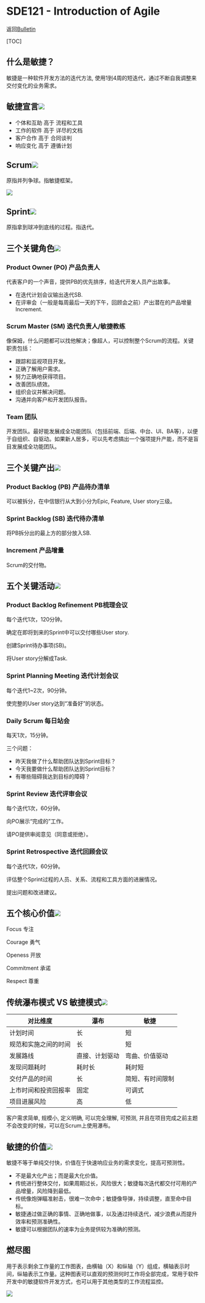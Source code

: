 # SDE121 - Introduction of Agile

返回[Bulletin](./bulletin.md)

[TOC]

## 什么是敏捷？

敏捷是一种软件开发方法的迭代方法, 使用1到4周的短迭代，通过不断自我调整来交付变化的业务需求。

## 敏捷宣言<img src="./icons/citic.gif" />

- 个体和互助 高于 流程和工具
- 工作的软件 高于 详尽的文档
- 客户合作 高于 合同谈判
- 响应变化 高于 遵循计划

## Scrum<img src="./icons/citic.gif" />

原指并列争球。指敏捷框架。

<img src="./images/SDE121001.png" />

## Sprint<img src="./icons/citic.gif" />

原指拿到球冲到底线的过程。指迭代。

## 三个关键角色<img src="./icons/citic.gif" />

### Product Owner (PO) 产品负责人

代表客户的一个声音，提供PB的优先排序，给迭代开发人员产出故事。

- 在迭代计划会议输出迭代SB.
- 在评审会（一般是每周最后一天的下午，回顾会之前）产出潜在的产品增量Increment.

### Scrum Master (SM) 迭代负责人/敏捷教练

像保姆，什么问题都可以找他解决；像超人，可以控制整个Scrum的流程。关键职责包括：

- 跟踪和监视项目开发。
- 正确了解用户需求。
- 努力正确地获得项目。
- 改善团队绩效。
- 组织会议并解决问题。
- 沟通并向客户和开发团队报告。

### Team 团队

开发团队。最好能发展成全功能团队（包括前端、后端、中台、UI、BA等），以便于自组织、自驱动。如果新人居多，可以先考虑搞出一个强项提升产能，而不是盲目发展成全功能团队。

## 三个关键产出<img src="./icons/citic.gif" />

### Product Backlog (PB) 产品待办清单

可以被拆分，在中信银行从大到小分为Epic, Feature, User story三级。

### Sprint Backlog (SB) 迭代待办清单

将PB拆分出的最上方的部分放入SB.

### Increment 产品增量

Scrum的交付物。

## 五个关键活动<img src="./icons/citic.gif" />

### Product Backlog Refinement PB梳理会议

每个迭代1次，120分钟。

确定在即将到来的Sprint中可以交付哪些User story.

创建Sprint待办事项(SB)。

将User story分解成Task.

### Sprint Planning Meeting 迭代计划会议

每个迭代1~2次，90分钟。

使完整的User story达到“准备好”的状态。

### Daily Scrum 每日站会

每天1次，15分钟。

三个问题：

- 昨天我做了什么帮助团队达到Sprint目标？
- 今天我要做什么帮助团队达到Sprint目标？
- 有哪些阻碍我达到目标的障碍？

### Sprint Review 迭代评审会议

每个迭代1次，60分钟。

向PO展示“完成的”工作。

请PO提供审阅意见（同意或拒绝）。

### Sprint Retrospective 迭代回顾会议

每个迭代1次，60分钟。

评估整个Sprint过程的人员、关系、流程和工具方面的进展情况。

提出问题和改进建议。

## 五个核心价值<img src="./icons/citic.gif" />

Focus 专注

Courage 勇气

Openess 开放

Commitment 承诺

Respect 尊重

## 传统瀑布模式 VS 敏捷模式<img src="./icons/citic.gif" />

| 对比维度             | 瀑布           | 敏捷             |
| -------------------- | -------------- | ---------------- |
| 计划时间             | 长             | 短               |
| 规范和实施之间的时间 | 长             | 短               |
| 发展路线             | 直接、计划驱动 | 弯曲、价值驱动   |
| 发现问题耗时         | 耗时长         | 耗时短           |
| 交付产品的时间       | 长             | 简短、有时间限制 |
| 上市时间和投资回报率 | 固定           | 可调式           |
| 项目进展风险         | 高             | 低               |

客户需求简单, 规模小, 定义明确, 可以完全理解, 可预测, 并且在项目完成之前主题不会改变的时候，可以在Scrum上使用瀑布。

## 敏捷的价值<img src="./icons/citic.gif" />

敏捷不等于单纯交付快，价值在于快速响应业务的需求变化，提高可预测性。

- 不是最大化产出；而是最大化价值。
- 传统进行整体交付，如果周期过长，风险很大；敏捷每次迭代都交付可用的产品增量，风险降到最低。
- 传统像炮弹瞄准射击，很难一次命中；敏捷像导弹，持续调整，直至命中目标。
- 敏捷通过做正确的事情、正确地做事，以及通过持续迭代，减少浪费从而提升效率和预测准确性。
- 敏捷可以根据团队的速率为业务提供较为准确的预测。

## 燃尽图

用于表示剩余工作量的工作图表，由横轴（X）和纵轴（Y）组成，横轴表示时间，纵轴表示工作量。这种图表可以直观的预测何时工作将全部完成，常用于软件开发中的敏捷软件开发方式，也可以用于其他类型的工作流程监控。

<img src="./images/SDE121002.png" />

